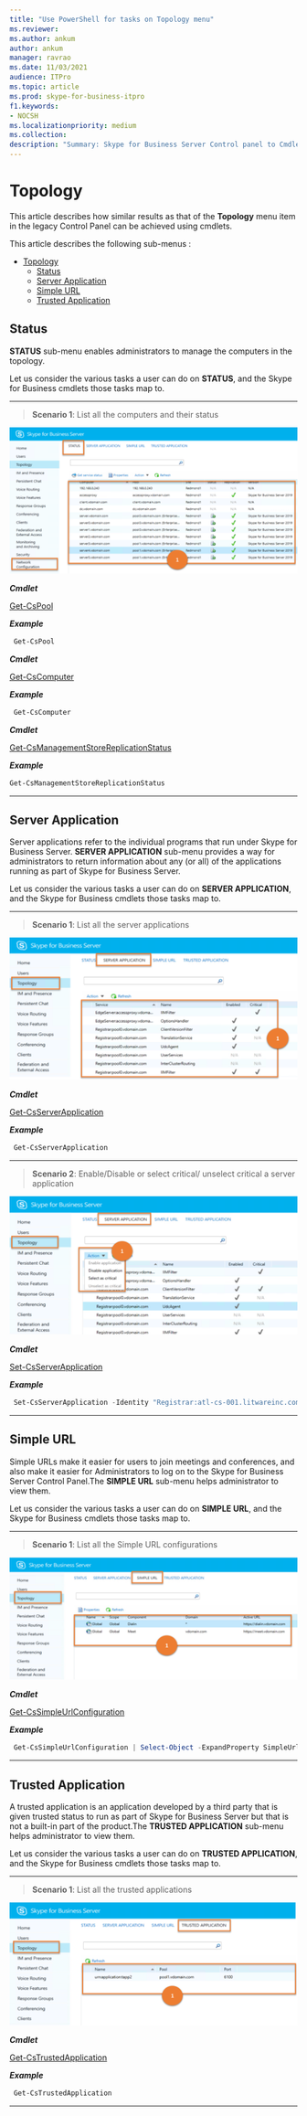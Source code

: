 ```yaml
---
title: "Use PowerShell for tasks on Topology menu"
ms.reviewer: 
ms.author: ankum
author: ankum
manager: ravrao
ms.date: 11/03/2021
audience: ITPro
ms.topic: article
ms.prod: skype-for-business-itpro
f1.keywords:
- NOCSH
ms.localizationpriority: medium
ms.collection:
description: "Summary: Skype for Business Server Control panel to Cmdlet mapping for Topology menu."
---
```

# Topology

This article describes how similar results as that of the **Topology** menu item in the legacy Control Panel can be achieved using cmdlets.

This article describes the following sub-menus :

- [Topology](#topology)
  - [Status](#status)
  - [Server Application](#server-application)
  - [Simple URL](#simple-url)
  - [Trusted Application](#trusted-application)

## Status

**STATUS** sub-menu enables administrators to manage the computers in the topology.

Let us consider the various tasks a user can do on **STATUS**, and the Skype for Business cmdlets those tasks map to.

---

> **Scenario 1**: List all the computers and their status

   ![List Computer and Status](./media/topology-status-1.png)

   ***Cmdlet***

   [Get-CsPool](/powershell/module/skype/get-cspool)

   ***Example***

   ```powershell
    Get-CsPool
   ```

   ***Cmdlet***

   [Get-CsComputer](/powershell/module/skype/get-cscomputer)

   ***Example***

   ```powershell
    Get-CsComputer
   ```

   ***Cmdlet***

   [Get-CsManagementStoreReplicationStatus](/powershell/module/skype/get-csmanagementstorereplicationstatus)

   ***Example***

   ```powershell
   Get-CsManagementStoreReplicationStatus
   ```

---

## Server Application

Server applications refer to the individual programs that run under Skype for Business Server. **SERVER APPLICATION** sub-menu provides a way for administrators to return information about any (or all) of the applications running as part of Skype for Business Server.

Let us consider the various tasks a user can do on **SERVER APPLICATION**, and the Skype for Business cmdlets those tasks map to.

---
> **Scenario 1**: List all the server applications

   ![List Server Application](./media/server-application-1.png)

***Cmdlet***

[Get-CsServerApplication](/powershell/module/skype/get-csserverapplication)

***Example***

```powershell
 Get-CsServerApplication
```

---

> **Scenario 2**: Enable/Disable or select critical/ unselect critical a server application

   ![List Server Application](./media/server-application-2.png)

***Cmdlet***

[Set-CsServerApplication](/powershell/module/skype/get-csserverapplication)

***Example***

```powershell
 Set-CsServerApplication -Identity "Registrar:atl-cs-001.litwareinc.com/ExumRouting" -Enabled $True
```

---

## Simple URL

Simple URLs make it easier for users to join meetings and conferences, and also make it easier for Administrators to log on to the Skype for Business Server Control Panel.The **SIMPLE URL** sub-menu helps administrator to view them.

Let us consider the various tasks a user can do on **SIMPLE URL**, and the Skype for Business cmdlets those tasks map to.

---
> **Scenario 1**: List all the Simple URL configurations

   ![List Simple URL](./media/simple-url-1.png)

***Cmdlet***

[Get-CsSimpleUrlConfiguration](/powershell/module/skype/get-cssimpleurlconfiguration)

***Example***

```powershell
 Get-CsSimpleUrlConfiguration | Select-Object -ExpandProperty SimpleUrl
```

---

## Trusted Application

A trusted application is an application developed by a third party that is given trusted status to run as part of Skype for Business Server but that is not a built-in part of the product.The **TRUSTED APPLICATION** sub-menu helps administrator to view them.

Let us consider the various tasks a user can do on **TRUSTED APPLICATION**, and the Skype for Business cmdlets those tasks map to.

---
> **Scenario 1**: List all the trusted applications

   ![List Trusted Application](./media/trusted-application-1.png)

***Cmdlet***

[Get-CsTrustedApplication](/powershell/module/skype/get-cstrustedapplication)

***Example***

```powershell
 Get-CsTrustedApplication
```

---
